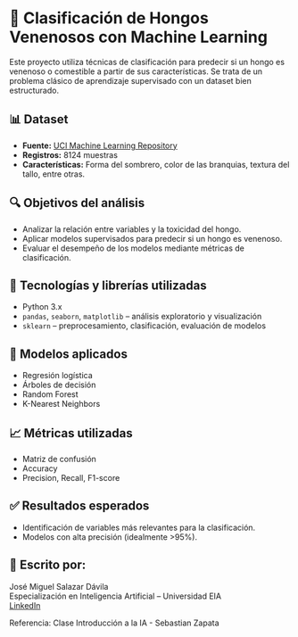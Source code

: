 # 🍄 Clasificación de Hongos Venenosos con Machine Learning

Este proyecto utiliza técnicas de clasificación para predecir si un hongo es venenoso o comestible a partir de sus características. Se trata de un problema clásico de aprendizaje supervisado con un dataset bien estructurado.

## 📊 Dataset

- **Fuente:** [UCI Machine Learning Repository](https://archive.ics.uci.edu/ml/datasets/Mushroom)
- **Registros:** 8124 muestras
- **Características:** Forma del sombrero, color de las branquias, textura del tallo, entre otras.

## 🔍 Objetivos del análisis

- Analizar la relación entre variables y la toxicidad del hongo.
- Aplicar modelos supervisados para predecir si un hongo es venenoso.
- Evaluar el desempeño de los modelos mediante métricas de clasificación.

## 🧪 Tecnologías y librerías utilizadas

- Python 3.x
- `pandas`, `seaborn`, `matplotlib` – análisis exploratorio y visualización
- `sklearn` – preprocesamiento, clasificación, evaluación de modelos

## 🧠 Modelos aplicados

- Regresión logística
- Árboles de decisión
- Random Forest
- K-Nearest Neighbors


## 📈 Métricas utilizadas

- Matriz de confusión
- Accuracy
- Precision, Recall, F1-score

## ✅ Resultados esperados

- Identificación de variables más relevantes para la clasificación.
- Modelos con alta precisión (idealmente >95%).

## 👤 Escrito por:

José Miguel Salazar Dávila  
Especialización en Inteligencia Artificial – Universidad EIA  
[LinkedIn](https://www.linkedin.com/in/josemiguelsalazardavila/)

Referencia: Clase Introducción a la IA - Sebastian Zapata 
